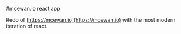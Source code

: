 #mcewan.io react app

Redo of [https://mcewan.io](https://mcewan.io) with the most modern iteration of react.
